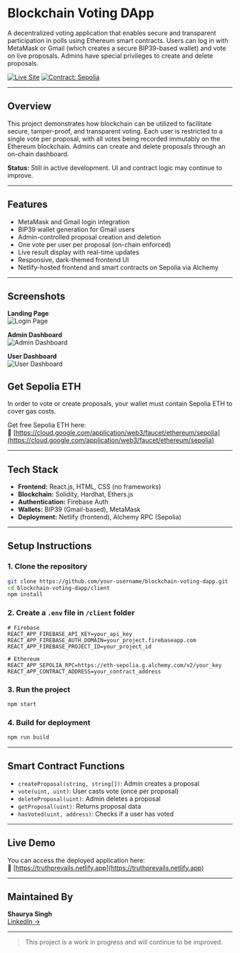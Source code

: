 # Blockchain Voting DApp

A decentralized voting application that enables secure and transparent participation in polls using Ethereum smart contracts. Users can log in with MetaMask or Gmail (which creates a secure BIP39-based wallet) and vote on live proposals. Admins have special privileges to create and delete proposals.

[![Live Site](https://img.shields.io/badge/Live-Netlify-brightgreen?style=flat-square&logo=netlify)](https://truthprevails.netlify.app)
[![Contract: Sepolia](https://img.shields.io/badge/Contract-Sepolia-blueviolet?style=flat-square&logo=ethereum)](https://sepolia.etherscan.io/address/0x4B4BB678E24e141362166575548ccC2dc954C8cf)

---

## Overview

This project demonstrates how blockchain can be utilized to facilitate secure, tamper-proof, and transparent voting. Each user is restricted to a single vote per proposal, with all votes being recorded immutably on the Ethereum blockchain. Admins can create and delete proposals through an on-chain dashboard.

**Status:** Still in active development. UI and contract logic may continue to improve.

---

## Features

- MetaMask and Gmail login integration
- BIP39 wallet generation for Gmail users
- Admin-controlled proposal creation and deletion
- One vote per user per proposal (on-chain enforced)
- Live result display with real-time updates
- Responsive, dark-themed frontend UI
- Netlify-hosted frontend and smart contracts on Sepolia via Alchemy

---

## Screenshots

**Landing Page**  
![Login Page](https://i.ibb.co/mQZTMrR/image.png)

**Admin Dashboard**  
![Admin Dashboard](https://i.ibb.co/DD2sBBgb/admin-page.png)

**User Dashboard**  
![User Dashboard](https://i.ibb.co/ymB4ZNDb/dashbaord.png)


## Get Sepolia ETH

In order to vote or create proposals, your wallet must contain Sepolia ETH to cover gas costs.

Get free Sepolia ETH here:  
🔗 [https://cloud.google.com/application/web3/faucet/ethereum/sepolia](https://cloud.google.com/application/web3/faucet/ethereum/sepolia)

---

## Tech Stack

- **Frontend:** React.js, HTML, CSS (no frameworks)
- **Blockchain:** Solidity, Hardhat, Ethers.js
- **Authentication:** Firebase Auth
- **Wallets:** BIP39 (Gmail-based), MetaMask
- **Deployment:** Netlify (frontend), Alchemy RPC (Sepolia)

---

## Setup Instructions

### 1. Clone the repository
```bash
git clone https://github.com/your-username/blockchain-voting-dapp.git
cd blockchain-voting-dapp/client
npm install
```

### 2. Create a `.env` file in `/client` folder
```env
# Firebase
REACT_APP_FIREBASE_API_KEY=your_api_key
REACT_APP_FIREBASE_AUTH_DOMAIN=your_project.firebaseapp.com
REACT_APP_FIREBASE_PROJECT_ID=your_project_id

# Ethereum
REACT_APP_SEPOLIA_RPC=https://eth-sepolia.g.alchemy.com/v2/your_key
REACT_APP_CONTRACT_ADDRESS=your_contract_address
```

### 3. Run the project
```bash
npm start
```

### 4. Build for deployment
```bash
npm run build
```

---

## Smart Contract Functions

- `createProposal(string, string[])`: Admin creates a proposal
- `vote(uint, uint)`: User casts vote (once per proposal)
- `deleteProposal(uint)`: Admin deletes a proposal
- `getProposal(uint)`: Returns proposal data
- `hasVoted(uint, address)`: Checks if a user has voted

---

## Live Demo

You can access the deployed application here:  
🔗 [https://truthprevails.netlify.app](https://truthprevails.netlify.app)

---

## Maintained By

**Shaurya Singh**  
[LinkedIn →](https://www.linkedin.com/in/shauryasingh28/)

---

> This project is a work in progress and will continue to be improved.
